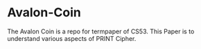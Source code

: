 # Avalon-Coin
The Avalon Coin is a repo for termpaper of CS53. 
This Paper is to understand various aspects of PRINT Cipher.
